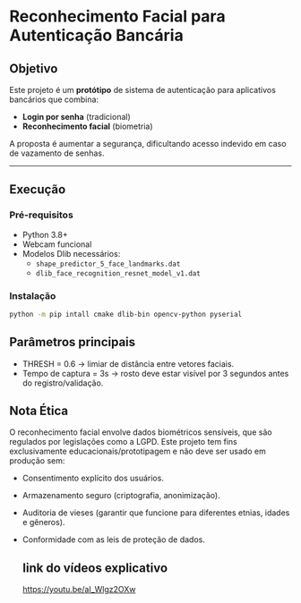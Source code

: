 # Reconhecimento Facial para Autenticação Bancária

## Objetivo
Este projeto é um **protótipo** de sistema de autenticação para aplicativos bancários que combina:
- **Login por senha** (tradicional)
- **Reconhecimento facial** (biometria)

A proposta é aumentar a segurança, dificultando acesso indevido em caso de vazamento de senhas.

---

## Execução
### Pré-requisitos
- Python 3.8+  
- Webcam funcional  
- Modelos Dlib necessários:
  - `shape_predictor_5_face_landmarks.dat`
  - `dlib_face_recognition_resnet_model_v1.dat`

### Instalação
```bash
python -m pip intall cmake dlib-bin opencv-python pyserial
```

## Parâmetros principais

- THRESH = 0.6 → limiar de distância entre vetores faciais.
- Tempo de captura = 3s → rosto deve estar visível por 3 segundos antes do registro/validação.

## Nota Ética

O reconhecimento facial envolve dados biométricos sensíveis, que são regulados por legislações como a LGPD.
Este projeto tem fins exclusivamente educacionais/prototipagem e não deve ser usado em produção sem:

- Consentimento explícito dos usuários.
- Armazenamento seguro (criptografia, anonimização).
- Auditoria de vieses (garantir que funcione para diferentes etnias, idades e gêneros).
- Conformidade com as leis de proteção de dados.

  ## link do vídeos explicativo
  https://youtu.be/aI_Wlgz2OXw
